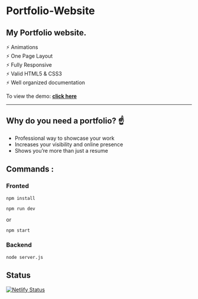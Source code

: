 # Portfolio-Website

## My Portfolio website.

⚡️ Animations\
⚡️ One Page Layout\
⚡️ Fully Responsive\
⚡️ Valid HTML5 & CSS3\
⚡️ Well organized documentation

To view the demo: **[click here](https://abhaybahuguna.netlify.app/)**

---

## Why do you need a portfolio? ☝️

- Professional way to showcase your work
- Increases your visibility and online presence
- Shows you’re more than just a resume


## Commands :   

### Fronted 
```
npm install 
```
```
npm run dev
```
or
```
npm start
```

### Backend
```
node server.js
```
## Status

[![Netlify Status](https://api.netlify.com/api/v1/badges/3a029bfd-575c-41e5-8249-c864d482c2e5/deploy-status)](https://app.netlify.com/projects/abhaybahuguna/deploys)
